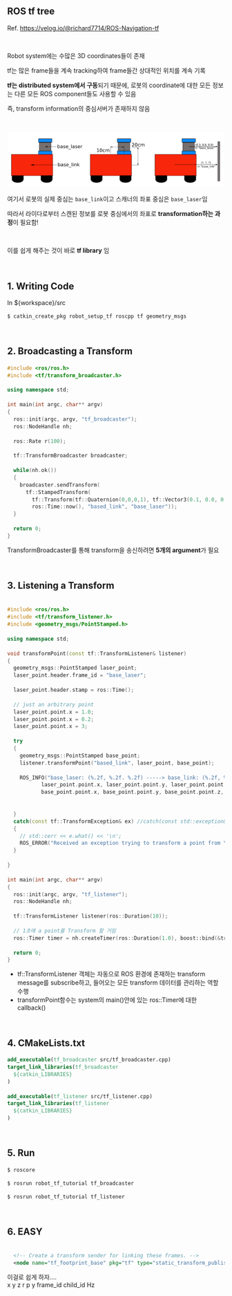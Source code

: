 ## ROS tf tree

Ref. https://velog.io/@richard7714/ROS-Navigation-tf

<br/>

Robot system에는 수많은 3D coordinates들이 존재

tf는 많은 frame들을 계속 tracking하여 frame들간 상대적인 위치를 계속 기록

**tf는 distributed system에서 구동**되기 때문에, 로봇의 coordinate에 대한 모든 정보는 다른 모든 ROS component들도 사용할 수 있음

즉, transform information의 중심서버가 존재하지 않음

<br/>

![01](/assets/img/blog/ros/2022-01-21/01.png)

여기서 로봇의 실제 중심는 `base_link`이고 스캐너의 좌표 중심은 `base_laser`임

따라서 라이다로부터 스캔된 정보를 로봇 중심에서의 좌표로 **transformation하는 과정**이 필요함!

<br/>

이를 쉽게 해주는 것이 바로 **tf library** 임

<br>

## 1. Writing Code

In ${workspace}/src

~~~bash
$ catkin_create_pkg robot_setup_tf roscpp tf geometry_msgs
~~~

<br/>

## 2. Broadcasting a Transform

~~~c++
#include <ros/ros.h>
#include <tf/transform_broadcaster.h>

using namespace std;
 
int main(int argc, char** argv)
{
  ros::init(argc, argv, "tf_broadcaster");
  ros::NodeHandle nh;

  ros::Rate r(100);

  tf::TransformBroadcaster broadcaster;

  while(nh.ok())
  {
    broadcaster.sendTransform(
      tf::StampedTransform(
        tf::Transform(tf::Quaternion(0,0,0,1), tf::Vector3(0.1, 0.0, 0.2)),
        ros::Time::now(), "based_link", "base_laser"));
  }

  return 0;
}
~~~

TransformBroadcaster를 통해 transform을 송신하려면 **5개의 argument**가 필요

<br/>

## 3. Listening a Transform

~~~c++

#include <ros/ros.h>
#include <tf/transform_listener.h>
#include <geometry_msgs/PointStamped.h>

using namespace std;

void transformPoint(const tf::TransformListener& listener)
{
  geometry_msgs::PointStamped laser_point;
  laser_point.header.frame_id = "base_laser";

  laser_point.header.stamp = ros::Time();

  // just an arbitrary point
  laser_point.point.x = 1.0;
  laser_point.point.x = 0.2;
  laser_point.point.x = 3;

  try
  {
    geometry_msgs::PointStamped base_point;
    listener.transformPoint("based_link", laser_point, base_point);

    ROS_INFO("base_laser: (%.2f, %.2f. %.2f) -----> base_link: (%.2f, %.2f, %.2f) at time %.2f",
           laser_point.point.x, laser_point.point.y, laser_point.point.z,
           base_point.point.x, base_point.point.y, base_point.point.z, base_point.header.stamp.toSec());
    
    
  }
  catch(const tf::TransformException& ex) //catch(const std::exception& e)
  {
    // std::cerr << e.what() << '\n';
    ROS_ERROR("Received an exception trying to transform a point from \"base_laser\" to \"base_link\": %s", ex.what());
  }
  
}

int main(int argc, char** argv)
{
  ros::init(argc, argv, "tf_listener");
  ros::NodeHandle nh;

  tf::TransformListener listener(ros::Duration(10));

  // 1초에 a point를 Transform 할 거임
  ros::Timer timer = nh.createTimer(ros::Duration(1.0), boost::bind(&transformPoint, boost::ref(listener)));

  return 0;
}
~~~

- tf::TransformListener 객체는 자동으로 ROS 환경에 존재하는 transform message를 subscribe하고, 들어오는 모든 transform 데이터를 관리하는 역할 수행
- transformPoint함수는 system의 main()안에 있는 ros::Timer에 대한 callback()

<br/>

## 4. CMakeLists.txt

~~~cmake
add_executable(tf_broadcaster src/tf_broadcaster.cpp)
target_link_libraries(tf_broadcaster
  ${catkin_LIBRARIES}
)

add_executable(tf_listener src/tf_listener.cpp)
target_link_libraries(tf_listener
  ${catkin_LIBRARIES}
)
~~~

<br/>

## 5. Run

~~~bash
$ roscore
~~~

~~~bash
$ rosrun robot_tf_tutorial tf_broadcaster
~~~

~~~bash 
$ rosrun robot_tf_tutorial tf_listener
~~~

<br/>

## 6. EASY

~~~xml

  <!-- Create a transform sender for linking these frames. -->
  <node name="tf_footprint_base" pkg="tf" type="static_transform_publisher" args="0 0 0 0 0 0 base_footprint base_link 40" />	

~~~

이걸로 쉽게 하자.... <br/>
x y z r p y frame_id child_id Hz <br/>